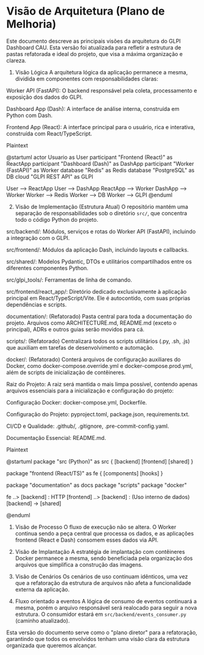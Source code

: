 # Visão de Arquitetura (Plano de Melhoria)

Este documento descreve as principais visões da arquitetura do GLPI Dashboard CAU. Esta versão foi atualizada para refletir a estrutura de pastas refatorada e ideal do projeto, que visa a máxima organização e clareza.

1. Visão Lógica
A arquitetura lógica da aplicação permanece a mesma, dividida em componentes com responsabilidades claras:

Worker API (FastAPI): O backend responsável pela coleta, processamento e exposição dos dados do GLPI.

Dashboard App (Dash): A interface de análise interna, construída em Python com Dash.

Frontend App (React): A interface principal para o usuário, rica e interativa, construída com React/TypeScript.

Plaintext

@startuml
actor Usuario as User
participant "Frontend (React)" as ReactApp
participant "Dashboard (Dash)" as DashApp
participant "Worker (FastAPI)" as Worker
database "Redis" as Redis
database "PostgreSQL" as DB
cloud "GLPI REST API" as GLPI

User --> ReactApp
User --> DashApp
ReactApp --> Worker
DashApp --> Worker
Worker --> Redis
Worker --> DB
Worker --> GLPI
@enduml

2. Visão de Implementação (Estrutura Atual)
O repositório mantém uma separação de responsabilidades sob o diretório `src/`, que concentra todo o código Python do projeto.

src/backend/: Módulos, serviços e rotas do Worker API (FastAPI), incluindo a integração com o GLPI.

src/frontend/: Módulos da aplicação Dash, incluindo layouts e callbacks.

src/shared/: Modelos Pydantic, DTOs e utilitários compartilhados entre os diferentes componentes Python.

src/glpi_tools/: Ferramentas de linha de comando.

src/frontend/react_app/: Diretório dedicado exclusivamente à aplicação principal em React/TypeScript/Vite. Ele é autocontido, com suas próprias dependências e scripts.

documentation/: (Refatorado) Pasta central para toda a documentação do projeto. Arquivos como ARCHITECTURE.md, README.md (exceto o principal), ADRs e outros guias serão movidos para cá.

scripts/: (Refatorado) Centralizará todos os scripts utilitários (.py, .sh, .js) que auxiliam em tarefas de desenvolvimento e automação.

docker/: (Refatorado) Conterá arquivos de configuração auxiliares do Docker, como docker-compose.override.yml e docker-compose.prod.yml, além de scripts de inicialização de contêineres.

Raiz do Projeto: A raiz será mantida o mais limpa possível, contendo apenas arquivos essenciais para a inicialização e configuração do projeto:

Configuração Docker: docker-compose.yml, Dockerfile.

Configuração do Projeto: pyproject.toml, package.json, requirements.txt.

CI/CD e Qualidade: .github/, .gitignore, .pre-commit-config.yaml.

Documentação Essencial: README.md.

Plaintext

@startuml
package "src (Python)" as src {
  [backend]
  [frontend]
  [shared]
}

package "frontend (React/TS)" as fe {
  [components]
  [hooks]
}

package "documentation" as docs
package "scripts"
package "docker"

fe ..> [backend] : HTTP
[frontend] ..> [backend] : (Uso interno de dados)
[backend] -> [shared]

@enduml

1. Visão de Processo
O fluxo de execução não se altera. O Worker continua sendo a peça central que processa os dados, e as aplicações frontend (React e Dash) consomem esses dados via API.

1. Visão de Implantação
A estratégia de implantação com contêineres Docker permanece a mesma, sendo beneficiada pela organização dos arquivos que simplifica a construção das imagens.

1. Visão de Cenários
Os cenários de uso continuam idênticos, uma vez que a refatoração da estrutura de arquivos não afeta a funcionalidade externa da aplicação.

1. Fluxo orientado a eventos
A lógica de consumo de eventos continuará a mesma, porém o arquivo responsável será realocado para seguir a nova estrutura. O consumidor estará em `src/backend/events_consumer.py` (caminho atualizado).

Esta versão do documento serve como o "plano diretor" para a refatoração, garantindo que todos os envolvidos tenham uma visão clara da estrutura organizada que queremos alcançar.
